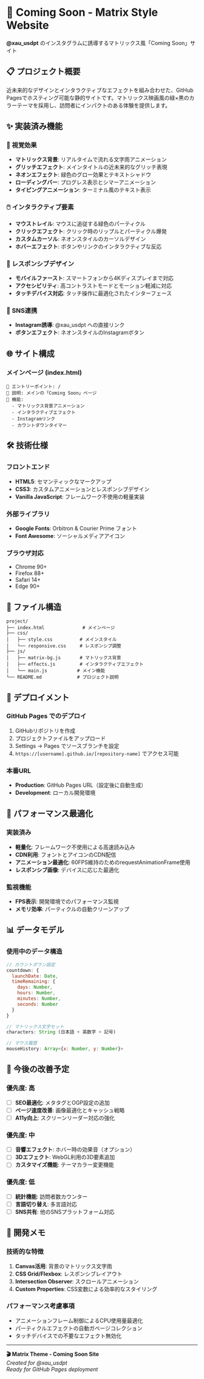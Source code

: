 # 🚀 Coming Soon - Matrix Style Website

**@xau_usdpt** のインスタグラムに誘導するマトリックス風「Coming Soon」サイト

## 📋 プロジェクト概要

近未来的なデザインとインタラクティブなエフェクトを組み合わせた、GitHub Pagesでホスティング可能な静的サイトです。マトリックス映画風の緑×黒のカラーテーマを採用し、訪問者にインパクトのある体験を提供します。

## ✨ 実装済み機能

### 🎨 視覚効果
- **マトリックス背景**: リアルタイムで流れる文字雨アニメーション
- **グリッチエフェクト**: メインタイトルの近未来的なグリッチ表現
- **ネオンエフェクト**: 緑色のグロー効果とテキストシャドウ
- **ローディングバー**: プログレス表示とシマーアニメーション
- **タイピングアニメーション**: ターミナル風のテキスト表示

### 🖱️ インタラクティブ要素
- **マウストレイル**: マウスに追従する緑色のパーティクル
- **クリックエフェクト**: クリック時のリップルとパーティクル爆発
- **カスタムカーソル**: ネオンスタイルのカーソルデザイン
- **ホバーエフェクト**: ボタンやリンクのインタラクティブな反応

### 📱 レスポンシブデザイン
- **モバイルファースト**: スマートフォンから4Kディスプレイまで対応
- **アクセシビリティ**: 高コントラストモードとモーション軽減に対応
- **タッチデバイス対応**: タッチ操作に最適化されたインターフェース

### 🔗 SNS連携
- **Instagram誘導**: @xau_usdpt への直接リンク
- **ボタンエフェクト**: ネオンスタイルのInstagramボタン

## 🌐 サイト構成

### メインページ (index.html)
```
📍 エントリーポイント: /
📝 説明: メインの「Coming Soon」ページ
🎯 機能: 
  - マトリックス背景アニメーション
  - インタラクティブエフェクト
  - Instagramリンク
  - カウントダウンタイマー
```

## 🛠️ 技術仕様

### フロントエンド
- **HTML5**: セマンティックなマークアップ
- **CSS3**: カスタムアニメーションとレスポンシブデザイン
- **Vanilla JavaScript**: フレームワーク不使用の軽量実装

### 外部ライブラリ
- **Google Fonts**: Orbitron & Courier Prime フォント
- **Font Awesome**: ソーシャルメディアアイコン

### ブラウザ対応
- Chrome 90+
- Firefox 88+
- Safari 14+
- Edge 90+

## 📁 ファイル構造

```
project/
├── index.html              # メインページ
├── css/
│   ├── style.css          # メインスタイル
│   └── responsive.css     # レスポンシブ調整
├── js/
│   ├── matrix-bg.js       # マトリックス背景
│   ├── effects.js         # インタラクティブエフェクト
│   └── main.js           # メイン機能
└── README.md             # プロジェクト説明
```

## 🚀 デプロイメント

### GitHub Pages でのデプロイ
1. GitHubリポジトリを作成
2. プロジェクトファイルをアップロード
3. Settings → Pages でソースブランチを設定
4. `https://[username].github.io/[repository-name]` でアクセス可能

### 本番URL
- **Production**: GitHub Pages URL（設定後に自動生成）
- **Development**: ローカル開発環境

## 🎯 パフォーマンス最適化

### 実装済み
- **軽量化**: フレームワーク不使用による高速読み込み
- **CDN利用**: フォントとアイコンのCDN配信
- **アニメーション最適化**: 60FPS維持のためのrequestAnimationFrame使用
- **レスポンシブ画像**: デバイスに応じた最適化

### 監視機能
- **FPS表示**: 開発環境でのパフォーマンス監視
- **メモリ効率**: パーティクルの自動クリーンアップ

## 📊 データモデル

### 使用中のデータ構造
```javascript
// カウントダウン設定
countdown: {
  launchDate: Date,
  timeRemaining: {
    days: Number,
    hours: Number,
    minutes: Number,
    seconds: Number
  }
}

// マトリックス文字セット
characters: String (日本語 + 英数字 + 記号)

// マウス履歴
mouseHistory: Array<{x: Number, y: Number}>
```

## 🔄 今後の改善予定

### 優先度: 高
- [ ] **SEO最適化**: メタタグとOGP設定の追加
- [ ] **ページ速度改善**: 画像最適化とキャッシュ戦略
- [ ] **A11y向上**: スクリーンリーダー対応の強化

### 優先度: 中
- [ ] **音響エフェクト**: ホバー時の効果音（オプション）
- [ ] **3Dエフェクト**: WebGL利用の3D要素追加
- [ ] **カスタマイズ機能**: テーマカラー変更機能

### 優先度: 低
- [ ] **統計機能**: 訪問者数カウンター
- [ ] **言語切り替え**: 多言語対応
- [ ] **SNS共有**: 他のSNSプラットフォーム対応

## 📝 開発メモ

### 技術的な特徴
1. **Canvas活用**: 背景のマトリックス文字雨
2. **CSS Grid/Flexbox**: レスポンシブレイアウト
3. **Intersection Observer**: スクロールアニメーション
4. **Custom Properties**: CSS変数による効率的なスタイリング

### パフォーマンス考慮事項
- アニメーションフレーム制御によるCPU使用量最適化
- パーティクルエフェクトの自動ガベージコレクション
- タッチデバイスでの不要なエフェクト無効化

---

**🎬 Matrix Theme - Coming Soon Site**  
*Created for @xau_usdpt*  
*Ready for GitHub Pages deployment*